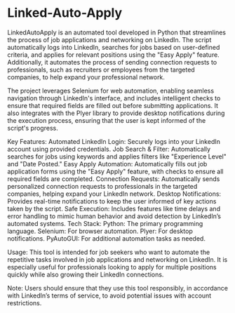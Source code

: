 # Linked-Auto-Apply



LinkedAutoApply is an automated tool developed in Python that streamlines the process of job applications and networking on LinkedIn. The script automatically logs into LinkedIn, searches for jobs based on user-defined criteria, and applies for relevant positions using the "Easy Apply" feature. Additionally, it automates the process of sending connection requests to professionals, such as recruiters or employees from the targeted companies, to help expand your professional network.

The project leverages Selenium for web automation, enabling seamless navigation through LinkedIn's interface, and includes intelligent checks to ensure that required fields are filled out before submitting applications. It also integrates with the Plyer library to provide desktop notifications during the execution process, ensuring that the user is kept informed of the script's progress.

Key Features:
Automated LinkedIn Login: Securely logs into your LinkedIn account using provided credentials.
Job Search & Filter: Automatically searches for jobs using keywords and applies filters like "Experience Level" and "Date Posted."
Easy Apply Automation: Automatically fills out job application forms using the "Easy Apply" feature, with checks to ensure all required fields are completed.
Connection Requests: Automatically sends personalized connection requests to professionals in the targeted companies, helping expand your LinkedIn network.
Desktop Notifications: Provides real-time notifications to keep the user informed of key actions taken by the script.
Safe Execution: Includes features like time delays and error handling to mimic human behavior and avoid detection by LinkedIn’s automated systems.
Tech Stack:
Python: The primary programming language.
Selenium: For browser automation.
Plyer: For desktop notifications.
PyAutoGUI: For additional automation tasks as needed.


Usage:
This tool is intended for job seekers who want to automate the repetitive tasks involved in job applications and networking on LinkedIn. It is especially useful for professionals looking to apply for multiple positions quickly while also growing their LinkedIn connections.

Note: Users should ensure that they use this tool responsibly, in accordance with LinkedIn’s terms of service, to avoid potential issues with account restrictions.
